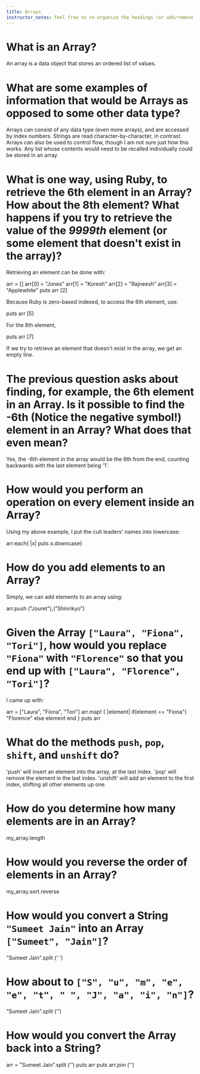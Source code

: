 ```yaml
---
title: Arrays
instructor_notes: Feel free to re-organize the headings (or add/remove headings) below. We included the headings for your benefit, but it's 100% fine if you want to write your responses in some different structure.
---
```


# What is an Array?

An array is a data object that stores an ordered list of values. 

# What are some examples of information that would be Arrays as opposed to some other data type?

Arrays can consist of any data type (even more arrays), and are accessed by index numbers. Strings are read character-by-character, in contrast. Arrays can also be used to control flow, though I am not sure just how this works.
Any list whose contents would need to be recalled individually could be stored in an array. 

# What is one way, using Ruby, to retrieve the 6th element in an Array? How about the 8th element? What happens if you try to retrieve the value of the _9999th_ element (or some element that doesn't exist in the array)?

Retrieving an element can be done with:

arr = []
arr[0] = "Jones"
arr[1] = "Koresh"
arr[2] = "Rajneesh"
arr[3] = "Applewhite"
puts arr [2]

Because Ruby is zero-based indexed, to access the 6th element, use:

puts arr [5]

For the 8th element,

puts arr [7]

If we try to retrieve an element that doesn't exist in the array, we get an empty line.

# The previous question asks about finding, for example, the 6th element in an Array. Is it possible to find the **-6th** (Notice the negative symbol!) element in an Array? What does that even mean?

Yes, the -6th element in the array would be the 6th from the end, counting backwards with the last element being '1'.

# How would you perform an operation on every element inside an Array?

Using my above example, I put the cult leaders' names into lowercase:

arr.each{ |x| puts x.downcase}      

# How do you add elements to an Array?

Simply, we can add elements to an array using:

arr.push ("Jouret"),("Shinrikyo") 

# Given the Array `["Laura", "Fiona", "Tori"]`, how would you replace `"Fiona"` with `"Florence"` so that you end up with `["Laura", "Florence", "Tori"]`?

I came up with:

arr = ["Laura", "Fiona", "Tori"]
arr.map! { |element|
   if(element == "Fiona")
       "Florence" 
   else
       element
   end
}
puts arr

# What do the methods `push`, `pop`, `shift`, and `unshift` do?

'push' will insert an element into the array, at the last index. 'pop' will remove the element in the last index. 'unshift' will add an element to the first index, shifting all other elements up one.

# How do you determine how many elements are in an Array?

my_array.length

# How would you reverse the order of elements in an Array?

my_array.sort.reverse

# How would you convert a String `"Sumeet Jain"` into an Array `["Sumeet", "Jain"]`?  

"Sumeet Jain".split (' ')

# How about to `["S", "u", "m", "e", "e", "t", " ", "J", "a", "i", "n"]`?

"Sumeet Jain".split ('')

# How would you convert the Array back into a String?

arr = "Sumeet Jain".split ('')
puts arr
puts arr.join ('')
